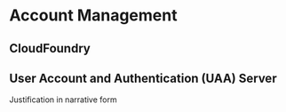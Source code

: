 # Account Management
## CloudFoundry

## User Account and Authentication (UAA) Server
Justification in narrative form  
